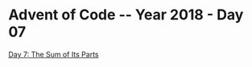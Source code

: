 # Advent of Code -- Year 2018 - Day 07

[Day 7: The Sum of Its Parts](https://adventofcode.com/2018/day/7)
